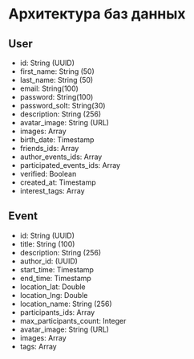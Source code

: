 # Архитектура баз данных

## User
- id: String (UUID)
- first_name: String (50)
- last_name: String (50)
- email: String(100)
- password: String(100)
- password_solt: String(30)
- description: String (256)
- avatar_image: String (URL)
- images: Array<String>
- birth_date: Timestamp
- friends_ids: Array<UUID>
- author_events_ids: Array<UUID>
- participated_events_ids: Array<UUID>
- verified: Boolean
- created_at: Timestamp
- interest_tags: Array<String>


## Event
- id: String (UUID)
- title: String (100)
- description: String (256)
- author_id: (UUID)
- start_time: Timestamp
- end_time: Timestamp
- location_lat: Double
- location_lng: Double
- location_name: String (256)
- participants_ids: Array<UUID>
- max_participants_count: Integer
- avatar_image: String (URL)
- images: Array<String>
- tags: Array<String>
